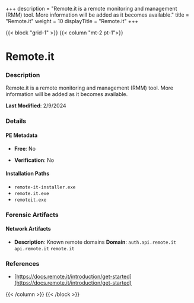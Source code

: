 +++
description = "Remote.it is a remote monitoring and management (RMM) tool. More information will be added as it becomes available."
title = "Remote.it"
weight = 10
displayTitle = "Remote.it"
+++


{{< block "grid-1" >}}
{{< column "mt-2 pt-1">}}

# Remote.it


### Description

Remote.it is a remote monitoring and management (RMM) tool. More information will be added as it becomes available.



**Last Modified**: 2/9/2024

### Details


#### PE Metadata


- **Free**: No

- **Verification**: No




#### Installation Paths
- `remote-it-installer.exe`
- `remote.it.exe`
- `remoteit.exe`

### Forensic Artifacts




#### Network Artifacts

- **Description**: Known remote domains
  **Domain**: `auth.api.remote.it` `api.remote.it` `remote.it`





### References
- [https://docs.remote.it/introduction/get-started](https://docs.remote.it/introduction/get-started)



{{< /column >}}
{{< /block >}}
